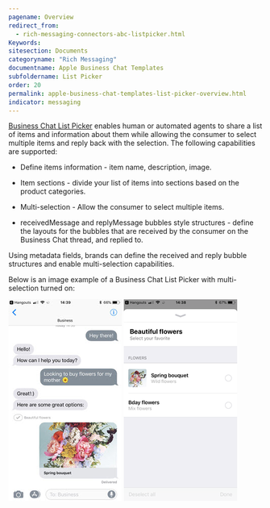 ```yaml
---
pagename: Overview
redirect_from:
  - rich-messaging-connectors-abc-listpicker.html
Keywords:
sitesection: Documents
categoryname: "Rich Messaging"
documentname: Apple Business Chat Templates
subfoldername: List Picker
order: 20
permalink: apple-business-chat-templates-list-picker-overview.html
indicator: messaging
---
```


[Business Chat List Picker](https://developer.apple.com/documentation/businesschat/enhancing_the_customer_s_user_experience/sending_a_list_picker) enables human or automated agents to share a list of items and information about them while allowing the consumer to select multiple items and reply back with the selection. The following capabilities are supported:

* Define items information - item name, description, image.

* Item sections - divide your list of items into sections based on the product categories.

* Multi-selection - Allow the consumer to select multiple items.

* receivedMessage and replyMessage bubbles style structures - define the layouts for the bubbles that are received by the consumer on the Business Chat thread, and replied to.

Using metadata fields, brands can define the received and reply bubble structures and enable multi-selection capabilities.

Below is an image example of a Business Chat List Picker with multi-selection turned on:

![Apple Business Chat List Picker Main](images/abc-listpicker-1.jpg)   ![Apple Business Chat List Picker list](images/abc-listpicker-2.PNG)
